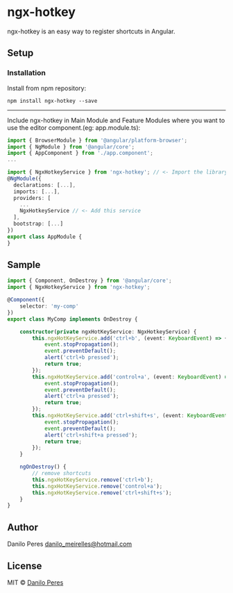 # ngx-hotkey

ngx-hotkey is an easy way to register shortcuts in Angular.

## Setup

### Installation

Install from npm repository:
```
npm install ngx-hotkey --save
 ```
--------------------
Include ngx-hotkey in Main Module and Feature Modules where you want to use the editor component.(eg: app.module.ts): 
```typescript
import { BrowserModule } from '@angular/platform-browser';
import { NgModule } from '@angular/core';
import { AppComponent } from './app.component';
...

import { NgxHotkeyService } from 'ngx-hotkey'; // <- Import the library
@NgModule({
  declarations: [...],
  imports: [...],
  providers: [
    ...
    NgxHotkeyService // <- Add this service
  ],
  bootstrap: [...]
})
export class AppModule {
}
```

## Sample

```typescript
import { Component, OnDestroy } from '@angular/core';
import { NgxHotkeyService } from 'ngx-hotkey';

@Component({
    selector: 'my-comp'
})
export class MyComp implements OnDestroy {

    constructor(private ngxHotKeyService: NgxHotkeyService) {
        this.ngxHotKeyService.add('ctrl+b', (event: KeyboardEvent) => {
            event.stopPropagation();
            event.preventDefault();
            alert('ctrl+b pressed');
            return true;
        });
        this.ngxHotKeyService.add('control+a', (event: KeyboardEvent) => {
            event.stopPropagation();
            event.preventDefault();
            alert('ctrl+a pressed');
            return true;
        });
        this.ngxHotKeyService.add('ctrl+shift+s', (event: KeyboardEvent) => {
            event.stopPropagation();
            event.preventDefault();
            alert('ctrl+shift+a pressed');
            return true;
        });
    }

    ngOnDestroy() {
        // remove shortcuts
        this.ngxHotKeyService.remove('ctrl+b');
        this.ngxHotKeyService.remove('control+a');
        this.ngxHotKeyService.remove('ctrl+shift+s');
    }
}
```

## Author
Danilo Peres
danilo_meirelles@hotmail.com

## License

MIT © [Danilo Peres](https://github.com/daniloperes)
